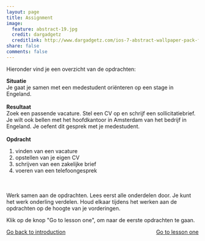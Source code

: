 ```yaml
---
layout: page
title: Assignment
image:
  feature: abstract-19.jpg
  credit: dargadgetz
  creditlink: http://www.dargadgetz.com/ios-7-abstract-wallpaper-pack-for-iphone-5-and-ipod-touch-retina/
share: false
comments: false
---
```

Hieronder vind je een overzicht van de opdrachten:

<b>Situatie</b>
<br>Je gaat je samen met een medestudent oriënteren op een stage in Engeland.
<br>
<br>
<b>Resultaat</b>
<br>Zoek een passende vacature. Stel een CV op en schrijf een sollicitatiebrief. Je wilt ook bellen met het hoofdkantoor in Amsterdam van het bedrijf in Engeland. Je oefent dit gesprek met je medestudent.
<br>
<br>
<b>Opdracht</b>
   <ol>
<li>vinden van een vacature </li>
<li>opstellen van je eigen CV </li>
<li>schrijven van een zakelijke brief </li>
<li>voeren van een telefoongesprek </li>
   </ol>
<br>
<br>Werk samen aan de opdrachten. Lees eerst alle onderdelen door. Je kunt het werk onderling verdelen. Houd elkaar tijdens het werken aan de opdrachten op de hoogte van je vorderingen.

Klik op de knop "Go to lesson one", om naar de eerste opdrachten te gaan.

<div style="float: left"> 
<a href="{{ site.url }}/groepsopdracht/introduction/" class="btn">Go back to introduction</a>
</div>

<div style="float: right"> 
<a href="{{ site.url }}/groepsopdracht/lesson-one/" class="btn">Go to lesson one</a>
</div>